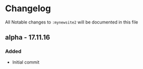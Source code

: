 # Changelog

All Notable changes to `:mynewsite2` will be documented in this file

## alpha - 17.11.16

### Added
- Initial commit
